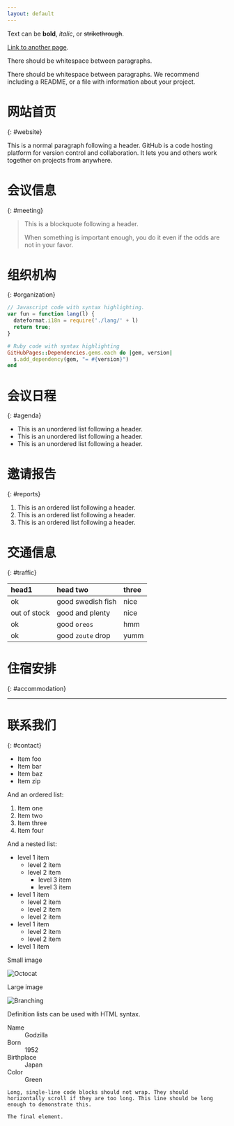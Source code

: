 ```yaml
---
layout: default
---
```

<!-- markdownlint-disable -->

Text can be **bold**, _italic_, or ~~strikethrough~~.

[Link to another page](./another-page.html).

There should be whitespace between paragraphs.

There should be whitespace between paragraphs. We recommend including a README, or a file with information about your project.

# 网站首页  
{: #website}

This is a normal paragraph following a header. GitHub is a code hosting platform for version control and collaboration. It lets you and others work together on projects from anywhere.

# 会议信息  
{: #meeting}

> This is a blockquote following a header.
>
> When something is important enough, you do it even if the odds are not in your favor.

# 组织机构  
{: #organization}

```js
// Javascript code with syntax highlighting.
var fun = function lang(l) {
  dateformat.i18n = require('./lang/' + l)
  return true;
}
```

```ruby
# Ruby code with syntax highlighting
GitHubPages::Dependencies.gems.each do |gem, version|
  s.add_dependency(gem, "= #{version}")
end
```

# 会议日程  
{: #agenda}

*   This is an unordered list following a header.
*   This is an unordered list following a header.
*   This is an unordered list following a header.

# 邀请报告  
{: #reports}

1.  This is an ordered list following a header.
2.  This is an ordered list following a header.
3.  This is an ordered list following a header.

# 交通信息  
{: #traffic}

| head1        | head two          | three |
|:-------------|:------------------|:------|
| ok           | good swedish fish | nice  |
| out of stock | good and plenty   | nice  |
| ok           | good `oreos`      | hmm   |
| ok           | good `zoute` drop | yumm  |

# 住宿安排  
{: #accommodation}

* * *

# 联系我们  
{: #contact}

*   Item foo
*   Item bar
*   Item baz
*   Item zip

 And an ordered list:

1.  Item one
1.  Item two
1.  Item three
1.  Item four

 And a nested list:

- level 1 item
  - level 2 item
  - level 2 item
    - level 3 item
    - level 3 item
- level 1 item
  - level 2 item
  - level 2 item
  - level 2 item
- level 1 item
  - level 2 item
  - level 2 item
- level 1 item

 Small image

![Octocat](https://github.githubassets.com/images/icons/emoji/octocat.png)

 Large image

![Branching](https://guides.github.com/activities/hello-world/branching.png)


 Definition lists can be used with HTML syntax.

<dl>
<dt>Name</dt>
<dd>Godzilla</dd>
<dt>Born</dt>
<dd>1952</dd>
<dt>Birthplace</dt>
<dd>Japan</dd>
<dt>Color</dt>
<dd>Green</dd>
</dl>

```
Long, single-line code blocks should not wrap. They should horizontally scroll if they are too long. This line should be long enough to demonstrate this.
```

```
The final element.
```
